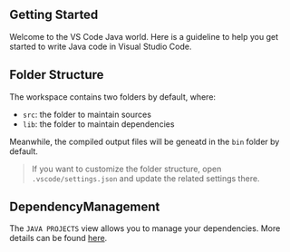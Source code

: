 ## Getting Started

Welcome to the VS Code Java world. Here is a guideline to help you get started to write Java code in Visual Studio Code.

## Folder Structure

The workspace contains two folders by default, where:

- `src`: the folder to maintain sources
- `lib`: the folder to maintain dependencies

Meanwhile, the compiled output files will be geneatd in the `bin` folder by default.
> If you want to customize the folder structure, open `.vscode/settings.json` and update the related settings there.

## DependencyManagement

The `JAVA PROJECTS` view allows you to manage your dependencies. More details can be found [here](https://github.com/microsoft/vscode-java-dependency#manage-dependencies).
